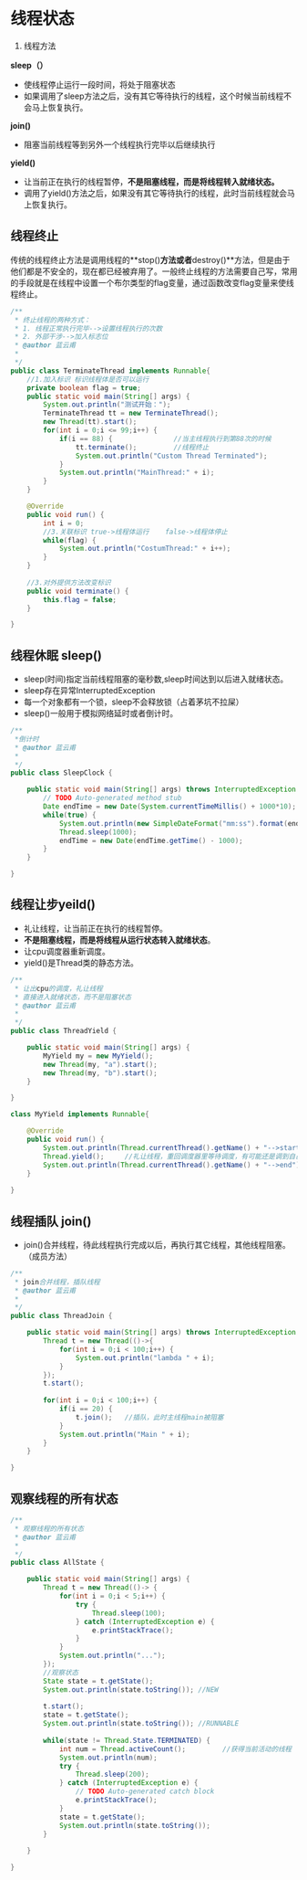 # 线程状态

1. 线程方法

**sleep（）**

* 使线程停止运行一段时间，将处于阻塞状态
* 如果调用了sleep方法之后，没有其它等待执行的线程，这个时候当前线程不会马上恢复执行。

**join()**

* 阻塞当前线程等到另外一个线程执行完毕以后继续执行

**yield()**

* 让当前正在执行的线程暂停，**不是阻塞线程，而是将线程转入就绪状态。**
* 调用了yield()方法之后，如果没有其它等待执行的线程，此时当前线程就会马上恢复执行。



## 线程终止

传统的线程终止方法是调用线程的**stop()**方法或者**destroy()**方法，但是由于他们都是不安全的，现在都已经被弃用了。一般终止线程的方法需要自己写，常用的手段就是在线程中设置一个布尔类型的flag变量，通过函数改变flag变量来使线程终止。

```java
/**
 * 终止线程的两种方式：
 * 1. 线程正常执行完毕-->设置线程执行的次数
 * 2. 外部干涉-->加入标志位
 * @author 蓝云甫
 *
 */
public class TerminateThread implements Runnable{
	//1.加入标识 标识线程体是否可以运行
	private boolean flag = true;
	public static void main(String[] args) {
		System.out.println("测试开始：");
		TerminateThread tt = new TerminateThread();
		new Thread(tt).start();
		for(int i = 0;i <= 99;i++) {
			if(i == 88) {				//当主线程执行到第88次的时候
				tt.terminate();			//线程终止
				System.out.println("Custom Thread Terminated");
			}
			System.out.println("MainThread:" + i);
		}
	}

	@Override
	public void run() {
		int i = 0;
		//3.关联标识 true->线程体运行    false->线程体停止
		while(flag) {
			System.out.println("CostumThread:" + i++);
		}
	}
	
	//3.对外提供方法改变标识
	public void terminate() {
		this.flag = false;
	}

}
```

## 线程休眠 sleep()

* sleep(时间)指定当前线程阻塞的毫秒数,sleep时间达到以后进入就绪状态。
* sleep存在异常InterruptedException
* 每一个对象都有一个锁，sleep不会释放锁（占着茅坑不拉屎）
* sleep()一般用于模拟网络延时或者倒计时。

```java
/**
 *倒计时
 * @author 蓝云甫
 *
 */
public class SleepClock {

	public static void main(String[] args) throws InterruptedException {
		// TODO Auto-generated method stub
		Date endTime = new Date(System.currentTimeMillis() + 1000*10);
		while(true) {
			System.out.println(new SimpleDateFormat("mm:ss").format(endTime));
			Thread.sleep(1000);
			endTime = new Date(endTime.getTime() - 1000);
		}
	}

}
```

## 线程让步yeild()

* 礼让线程，让当前正在执行的线程暂停。
* **不是阻塞线程，而是将线程从运行状态转入就绪状态**。
* 让cpu调度器重新调度。
* yield()是Thread类的静态方法。

```java
/**
 * 让出cpu的调度，礼让线程
 * 直接进入就绪状态，而不是阻塞状态
 * @author 蓝云甫
 *
 */
public class ThreadYield {

	public static void main(String[] args) {
		MyYield my = new MyYield();
		new Thread(my, "a").start();
		new Thread(my, "b").start();
	}

}

class MyYield implements Runnable{

	@Override
	public void run() {
		System.out.println(Thread.currentThread().getName() + "-->start");
		Thread.yield();     //礼让线程，重回调度器里等待调度，有可能还是调到自己
		System.out.println(Thread.currentThread().getName() + "-->end");
	}
	
}
```

## 线程插队 join()

* join()合并线程，待此线程执行完成以后，再执行其它线程，其他线程阻塞。（成员方法）

```java
/**
 * join合并线程，插队线程
 * @author 蓝云甫
 *
 */
public class ThreadJoin {

	public static void main(String[] args) throws InterruptedException {
		Thread t = new Thread(()->{
			for(int i = 0;i < 100;i++) {
				System.out.println("lambda " + i);
			}
		});
		t.start();
		
		for(int i = 0;i < 100;i++) {
			if(i == 20) {
				t.join();   //插队，此时主线程main被阻塞
			}
			System.out.println("Main " + i);
		}
	}

}
```

## 观察线程的所有状态

```java
/**
 * 观察线程的所有状态
 * @author 蓝云甫
 *
 */
public class AllState {

	public static void main(String[] args) {
		Thread t = new Thread(()-> {
			for(int i = 0;i < 5;i++) {
				try {
					Thread.sleep(100);
				} catch (InterruptedException e) {
					e.printStackTrace();
				}
			}
			System.out.println("...");
		});
		//观察状态
		State state = t.getState();
		System.out.println(state.toString()); //NEW
		
		t.start();
		state = t.getState();
		System.out.println(state.toString()); //RUNNABLE
		
		while(state != Thread.State.TERMINATED) {
			int num = Thread.activeCount();			//获得当前活动的线程
			System.out.println(num);
			try {
				Thread.sleep(200);
			} catch (InterruptedException e) {
				// TODO Auto-generated catch block
				e.printStackTrace();
			}
			state = t.getState();
			System.out.println(state.toString());
		}
		
	}

}
```

